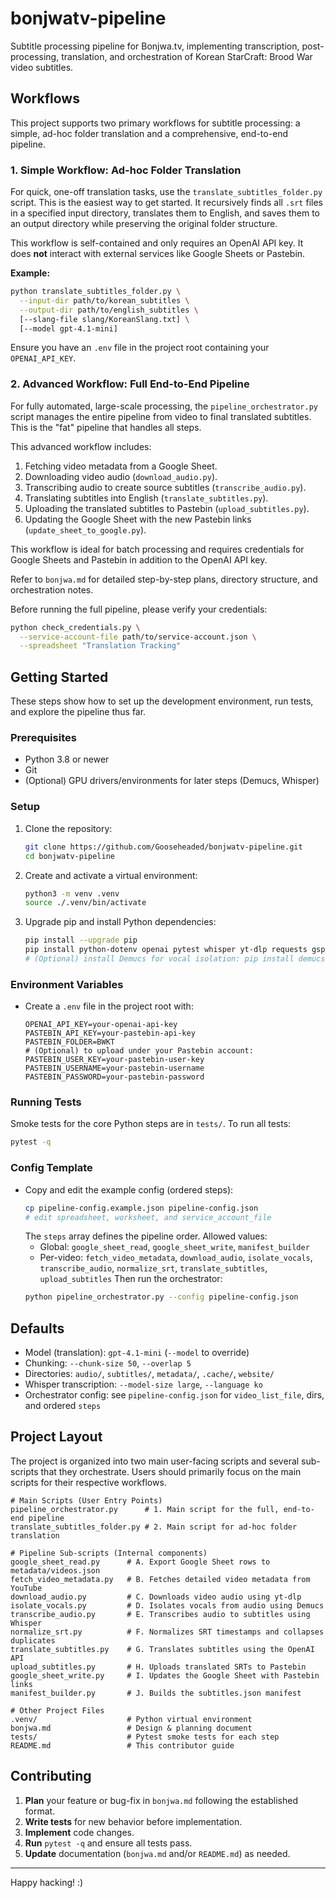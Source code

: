 # bonjwatv-pipeline

Subtitle processing pipeline for Bonjwa.tv, implementing transcription, post-processing, translation,
and orchestration of Korean StarCraft: Brood War video subtitles.

## Workflows

This project supports two primary workflows for subtitle processing: a simple, ad-hoc folder translation and a comprehensive, end-to-end pipeline.

### 1. Simple Workflow: Ad-hoc Folder Translation

For quick, one-off translation tasks, use the `translate_subtitles_folder.py` script. This is the easiest way to get started. It recursively finds all `.srt` files in a specified input directory, translates them to English, and saves them to an output directory while preserving the original folder structure.

This workflow is self-contained and only requires an OpenAI API key. It does **not** interact with external services like Google Sheets or Pastebin.

**Example:**
```bash
python translate_subtitles_folder.py \
  --input-dir path/to/korean_subtitles \
  --output-dir path/to/english_subtitles \
  [--slang-file slang/KoreanSlang.txt] \
  [--model gpt-4.1-mini]
```
Ensure you have an `.env` file in the project root containing your `OPENAI_API_KEY`.

### 2. Advanced Workflow: Full End-to-End Pipeline

For fully automated, large-scale processing, the `pipeline_orchestrator.py` script manages the entire pipeline from video to final translated subtitles. This is the "fat" pipeline that handles all steps.

This advanced workflow includes:
1.  Fetching video metadata from a Google Sheet.
2.  Downloading video audio (`download_audio.py`).
3.  Transcribing audio to create source subtitles (`transcribe_audio.py`).
4.  Translating subtitles into English (`translate_subtitles.py`).
5.  Uploading the translated subtitles to Pastebin (`upload_subtitles.py`).
6.  Updating the Google Sheet with the new Pastebin links (`update_sheet_to_google.py`).

This workflow is ideal for batch processing and requires credentials for Google Sheets and Pastebin in addition to the OpenAI API key.

Refer to `bonjwa.md` for detailed step-by-step plans, directory structure, and orchestration notes.

Before running the full pipeline, please verify your credentials:
```bash
python check_credentials.py \
  --service-account-file path/to/service-account.json \
  --spreadsheet "Translation Tracking"
```

## Getting Started

These steps show how to set up the development environment, run tests, and explore the pipeline thus far.

### Prerequisites
- Python 3.8 or newer
- Git
- (Optional) GPU drivers/environments for later steps (Demucs, Whisper) 

### Setup
1. Clone the repository:
   ```bash
   git clone https://github.com/Gooseheaded/bonjwatv-pipeline.git
   cd bonjwatv-pipeline
   ```
2. Create and activate a virtual environment:
   ```bash
   python3 -m venv .venv
   source ./.venv/bin/activate
   ```
3. Upgrade pip and install Python dependencies:
   ```bash
   pip install --upgrade pip
   pip install python-dotenv openai pytest whisper yt-dlp requests gspread oauth2client
   # (Optional) install Demucs for vocal isolation: pip install demucs
   ```

### Environment Variables

- Create a `.env` file in the project root with:
  ```dotenv
  OPENAI_API_KEY=your-openai-api-key
  PASTEBIN_API_KEY=your-pastebin-api-key
  PASTEBIN_FOLDER=BWKT
  # (Optional) to upload under your Pastebin account:
  PASTEBIN_USER_KEY=your-pastebin-user-key
  PASTEBIN_USERNAME=your-pastebin-username
  PASTEBIN_PASSWORD=your-pastebin-password
  ```

### Running Tests

Smoke tests for the core Python steps are in `tests/`. To run all tests:
```bash
pytest -q
```

### Config Template
- Copy and edit the example config (ordered steps):
  ```bash
  cp pipeline-config.example.json pipeline-config.json
  # edit spreadsheet, worksheet, and service_account_file
  ```
  The `steps` array defines the pipeline order. Allowed values:
  - Global: `google_sheet_read`, `google_sheet_write`, `manifest_builder`
  - Per-video: `fetch_video_metadata`, `download_audio`, `isolate_vocals`, `transcribe_audio`, `normalize_srt`, `translate_subtitles`, `upload_subtitles`
  Then run the orchestrator:
  ```bash
  python pipeline_orchestrator.py --config pipeline-config.json
  ```

## Defaults

- Model (translation): `gpt-4.1-mini` (`--model` to override)
- Chunking: `--chunk-size 50`, `--overlap 5`
- Directories: `audio/`, `subtitles/`, `metadata/`, `.cache/`, `website/`
- Whisper transcription: `--model-size large`, `--language ko`
- Orchestrator config: see `pipeline-config.json` for `video_list_file`, dirs, and ordered `steps`

## Project Layout

The project is organized into two main user-facing scripts and several sub-scripts that they orchestrate. Users should primarily focus on the main scripts for their respective workflows.

```
# Main Scripts (User Entry Points)
pipeline_orchestrator.py      # 1. Main script for the full, end-to-end pipeline
translate_subtitles_folder.py # 2. Main script for ad-hoc folder translation

# Pipeline Sub-scripts (Internal components)
google_sheet_read.py      # A. Export Google Sheet rows to metadata/videos.json
fetch_video_metadata.py   # B. Fetches detailed video metadata from YouTube
download_audio.py         # C. Downloads video audio using yt-dlp
isolate_vocals.py         # D. Isolates vocals from audio using Demucs
transcribe_audio.py       # E. Transcribes audio to subtitles using Whisper
normalize_srt.py          # F. Normalizes SRT timestamps and collapses duplicates
translate_subtitles.py    # G. Translates subtitles using the OpenAI API
upload_subtitles.py       # H. Uploads translated SRTs to Pastebin
google_sheet_write.py     # I. Updates the Google Sheet with Pastebin links
manifest_builder.py       # J. Builds the subtitles.json manifest

# Other Project Files
.venv/                    # Python virtual environment
bonjwa.md                 # Design & planning document
tests/                    # Pytest smoke tests for each step
README.md                 # This contributor guide
```

## Contributing

1. **Plan** your feature or bug-fix in `bonjwa.md` following the established format.
2. **Write tests** for new behavior before implementation.
3. **Implement** code changes.
4. **Run** `pytest -q` and ensure all tests pass.
5. **Update** documentation (`bonjwa.md` and/or `README.md`) as needed.

---
Happy hacking! :)
